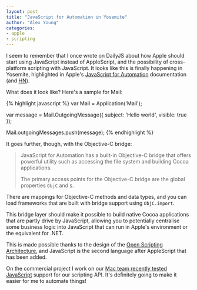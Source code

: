 ```yaml
---
layout: post
title: "JavaScript for Automation in Yosemite"
author: "Alex Young"
categories:
- apple
- scripting
---
```


I seem to remember that I once wrote on DailyJS about how Apple should start using JavaScript instead of AppleScript, and the possibility of cross-platform scripting with JavaScript.  It looks like this is finally happening in Yosemite, highlighted in Apple's [JavaScript for Automation](https://developer.apple.com/library/prerelease/mac/releasenotes/InterapplicationCommunication/RN-JavaScriptForAutomation/index.html) documentation (and [HN](https://news.ycombinator.com/item?id=8328760)).

What does it look like?  Here's a sample for Mail:

{% highlight javascript %}
var Mail = Application('Mail');

var message = Mail.OutgoingMessage({
  subject: 'Hello world',
  visible: true
});

Mail.outgoingMessages.push(message);
{% endhighlight %}

It goes further, though, with the Objective-C bridge:

> JavaScript for Automation has a built-in Objective-C bridge that offers powerful utility such as accessing the file system and building Cocoa applications.
>
> The primary access points for the Objective-C bridge are the global properties `ObjC` and `$`.

There are mappings for Objective-C methods and data types, and you can load frameworks that are built with bridge support using `ObjC.import`.

This bridge layer should make it possible to build native Cocoa applications that are partly drive by JavaScript, allowing you to potentially centralise some business logic into JavaScript that can run in Apple's environment or the equivalent for .NET.

This is made possible thanks to the design of the [Open Scripting Architecture](https://developer.apple.com/library/mac/documentation/applescript/conceptual/applescriptx/concepts/osa.html), and JavaScript is the second language after AppleScript that has been added.

On the commercial project I work on our [Mac team recently tested JavaScript](http://blog.papersapp.com/scripting-papers/) support for our scripting API.  It's definitely going to make it easier for me to automate things!
